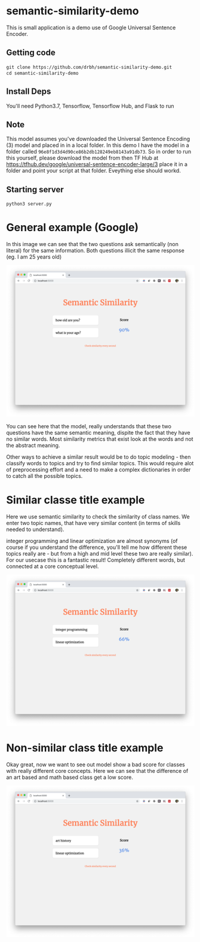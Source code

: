 # semantic-similarity-demo

This is small application is a demo use of Google Universal Sentence Encoder.


## Getting code
```
git clone https://github.com/drbh/semantic-similarity-demo.git
cd semantic-similarity-demo
```

## Install Deps
You'll need Python3.7, Tensorflow, Tensorflow Hub, and Flask to run

## Note
This model assumes you've downloaded the Universal Sentence Encoding (3) model and placed in in a local folder. In this demo I have the model in a folder called `96e8f1d3d4d90ce86b2db128249eb8143a91db73`. So in order to run this yourself, please download the model from then TF Hub at https://tfhub.dev/google/universal-sentence-encoder-large/3 place it in a folder and point your script at that folder. Eveything else should workd.



## Starting server
```
python3 server.py 
```



# General example (Google)

In this image we can see that the two questions ask semantically (non literal) for the same information. Both questions illicit the same response (eg. I am 25 years old)

![Age](screenshots/age.png)

You can see here that the model, really understands that these two questions have the same semantic meaning, dispite the fact that they have no similar words. Most similarity metrics that exist look at the words and not the abstract meaning. 

Other ways to achieve a similar result would be to do topic modeling - then classify words to topics and try to find similar topics. This would require alot of preprocessing effort and a need to make a complex dictionaries in order to catch all the possible topics.


# Similar classe title example

Here we use semantic similarity to check the similarity of class names. We enter two topic names, that have very similar content (in terms of skills needed to understand).

integer programming and linear optimization are almost synonyms (of course if you understand the difference, you'll tell me how different these topics really are - but from a high and mid level these two are really similar). For our usecase this is a fantastic result! Completely different words, but connected at a core conceptual level.


![Age](screenshots/math.png)


# Non-similar class title example

Okay great, now we want to see out model show a bad score for classes with really different core concepts. Here we can see that the difference of an art based and math based class get a low score.

![Age](screenshots/english.png)

